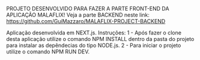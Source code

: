 PROJETO DESENVOLVIDO PARA FAZER A PARTE FRONT-END DA APLICAÇÃO MALAFLIX!
Veja a parte BACKEND neste link: https://github.com/GuiMazzaro/MALAFLIX-PROJECT-BACKEND

Aplicação desenvolvida em NEXT.js. 
Instruções: 
1 - Após fazer o clone desta aplicação utilize o comando NPM INSTALL dentro da pasta do projeto para instalar as depêndecias do tipo NODE.js.
2 - Para iniciar o projeto utilize o comando NPM RUN DEV.
